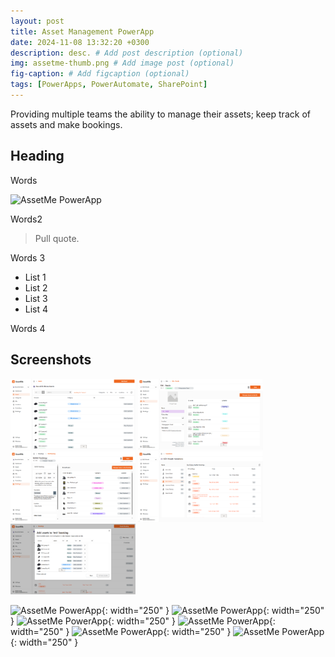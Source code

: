 ```yaml
---
layout: post
title: Asset Management PowerApp
date: 2024-11-08 13:32:20 +0300
description: desc. # Add post description (optional)
img: assetme-thumb.png # Add image post (optional)
fig-caption: # Add figcaption (optional)
tags: [PowerApps, PowerAutomate, SharePoint]
---
```

Providing multiple teams the ability to manage their assets; keep track of assets and make bookings.

## Heading
Words

![AssetMe PowerApp]({{site.baseurl}}/assets/img/assetme-2.png)

Words2

>Pull quote.

Words 3

* List 1
* List 2
* List 3
* List 4

Words 4

## Screenshots

<img width=200px; src='/assets/img/assetme-3.png'>

<img width=200px; src='/assets/img/assetme-4.png'>

<img width=200px; src='/assets/img/assetme-5.png'>

<img width=200px; src='/assets/img/assetme-6.png'>

<img width=200px; src='/assets/img/assetme-7.png'>

![AssetMe PowerApp]({{site.baseurl}}/assets/img/assetme-3.png){: width="250" }
![AssetMe PowerApp]({{site.baseurl}}/assets/img/assetme-4.png){: width="250" }
![AssetMe PowerApp]({{site.baseurl}}/assets/img/assetme-5.png){: width="250" }
![AssetMe PowerApp]({{site.baseurl}}/assets/img/assetme-6.png){: width="250" }
![AssetMe PowerApp]({{site.baseurl}}/assets/img/assetme-7.png){: width="250" }
![AssetMe PowerApp]({{site.baseurl}}/assets/img/assetme-8.png){: width="250" }

